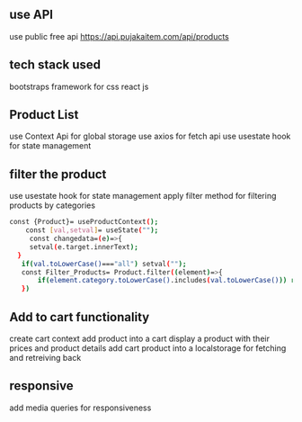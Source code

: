 ## use API 

use public free api https://api.pujakaitem.com/api/products

## tech stack used 
bootstraps framework for css
react js 



## Product List 

use Context Api for global storage 
use axios for fetch api 
use usestate hook for state management 

## filter the product 
use usestate hook for state management 
apply filter method for filtering products by categories 
```bash
const {Product}= useProductContext();
    const [val,setval]= useState("");
     const changedata=(e)=>{
     setval(e.target.innerText);
  }
   if(val.toLowerCase()==="all") setval("");
   const Filter_Products= Product.filter((element)=>{
       if(element.category.toLowerCase().includes(val.toLowerCase())) return element;
   })

```
## Add to cart functionality 

create cart context 
add product into a cart 
display a product with their prices and product details 
add cart product into a localstorage for fetching and retreiving back 

## responsive 

add media queries for responsiveness 
